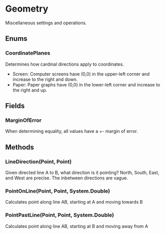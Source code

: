 # Geometry

Miscellaneous settings and operations.

## Enums

### CoordinatePlanes

Determines how cardinal directions apply to coordinates.

* Screen: Computer screens have (0,0) in the upper-left corner and increase to the right and down.  
* Paper: Paper graphs have (0,0) in the lower-left corner and increase to the right and up.  

## Fields

### MarginOfError

When determining equality, all values have a +- margin of error.

## Methods

### LineDirection(Point, Point)

Given directed line A to B, what direction is it pointing?
            North, South, East, and West are precise. The inbetween directions are vague.

### PointOnLine(Point, Point, System.Double)

Calculates point along line AB, starting at A and moving towards B

### PointPastLine(Point, Point, System.Double)

Calculates point along line AB, starting at B and moving away from A

